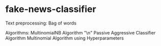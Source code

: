 # fake-news-classifier

Text preprocessing: Bag of words

Algorithms:
MultinomialNB Algorithm "\n"
Passive Aggressive Classifier Algorithm
Multinomial Algorithm using Hyperparameters
